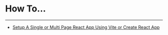 <h1>How To...</h1>

---

-   [Setup A Single or Multi Page React App Using Vite or Create React App](./gh-setup/readme.md)
